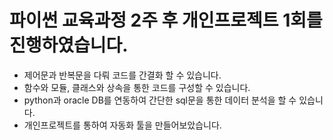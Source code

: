 # 파이썬 교육과정 2주 후 개인프로젝트 1회를 진행하였습니다.

- 제어문과 반복문을 다뤄 코드를 간결화 할 수 있습니다.
- 함수와 모듈, 클래스와 상속을 통한 코드를 구성할 수 있습니다.
- python과 oracle DB를 연동하여 간단한 sql문을 통한 데이터 분석을 할 수 있습니다.
- 개인프로젝트를 통하여 자동화 툴을 만들어보았습니다.